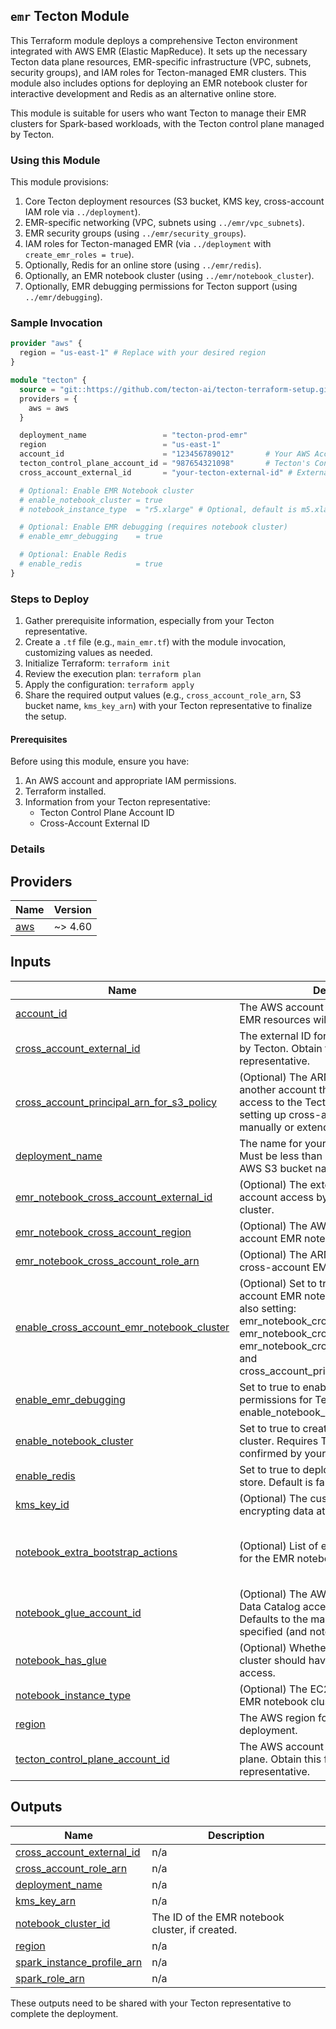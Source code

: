 ## `emr` Tecton Module

This Terraform module deploys a comprehensive Tecton environment integrated with AWS EMR (Elastic MapReduce). It sets up the necessary Tecton data plane resources, EMR-specific infrastructure (VPC, subnets, security groups), and IAM roles for Tecton-managed EMR clusters. This module also includes options for deploying an EMR notebook cluster for interactive development and Redis as an alternative online store.

This module is suitable for users who want Tecton to manage their EMR clusters for Spark-based workloads, with the Tecton control plane managed by Tecton.

### Using this Module

This module provisions:
1.  Core Tecton deployment resources (S3 bucket, KMS key, cross-account IAM role via `../deployment`).
2.  EMR-specific networking (VPC, subnets using `../emr/vpc_subnets`).
3.  EMR security groups (using `../emr/security_groups`).
4.  IAM roles for Tecton-managed EMR (via `../deployment` with `create_emr_roles = true`).
5.  Optionally, Redis for an online store (using `../emr/redis`).
6.  Optionally, an EMR notebook cluster (using `../emr/notebook_cluster`).
7.  Optionally, EMR debugging permissions for Tecton support (using `../emr/debugging`).

### Sample Invocation

```terraform
provider "aws" {
  region = "us-east-1" # Replace with your desired region
}

module "tecton" {
  source = "git::https://github.com/tecton-ai/tecton-terraform-setup.git//modules/emr"
  providers = {
    aws = aws
  }

  deployment_name                 = "tecton-prod-emr"
  region                          = "us-east-1"
  account_id                      = "123456789012"       # Your AWS Account ID
  tecton_control_plane_account_id = "987654321098"       # Tecton's Control Plane Account ID
  cross_account_external_id       = "your-tecton-external-id" # External ID from Tecton

  # Optional: Enable EMR Notebook cluster
  # enable_notebook_cluster = true
  # notebook_instance_type  = "r5.xlarge" # Optional, default is m5.xlarge

  # Optional: Enable EMR debugging (requires notebook cluster)
  # enable_emr_debugging    = true

  # Optional: Enable Redis
  # enable_redis            = true
}
```

### Steps to Deploy

1.  Gather prerequisite information, especially from your Tecton representative.
2.  Create a `.tf` file (e.g., `main_emr.tf`) with the module invocation, customizing values as needed.
3.  Initialize Terraform: `terraform init`
4.  Review the execution plan: `terraform plan`
5.  Apply the configuration: `terraform apply`
6.  Share the required output values (e.g., `cross_account_role_arn`, S3 bucket name, `kms_key_arn`) with your Tecton representative to finalize the setup. 

#### Prerequisites

Before using this module, ensure you have:
1.  An AWS account and appropriate IAM permissions.
2.  Terraform installed.
3.  Information from your Tecton representative:
    *   Tecton Control Plane Account ID
    *   Cross-Account External ID

### Details

<!-- BEGIN_TF_DOCS -->

## Providers

| Name | Version |
|------|---------|
| <a name="provider_aws"></a> [aws](#provider\_aws) | ~> 4.60 |
## Inputs

| Name | Description | Type | Default | Required |
|------|-------------|------|---------|:--------:|
| <a name="input_account_id"></a> [account\_id](#input\_account\_id) | The AWS account ID where Tecton and EMR resources will be deployed. | `string` | n/a | yes |
| <a name="input_cross_account_external_id"></a> [cross\_account\_external\_id](#input\_cross\_account\_external\_id) | The external ID for cross-account access by Tecton. Obtain this from your Tecton representative. | `string` | n/a | yes |
| <a name="input_cross_account_principal_arn_for_s3_policy"></a> [cross\_account\_principal\_arn\_for\_s3\_policy](#input\_cross\_account\_principal\_arn\_for\_s3\_policy) | (Optional) The ARN of the principal in another account that should get read-only access to the Tecton S3 bucket. Used if setting up cross-account EMR notebooks manually or extending this module. | `string` | `null` | no |
| <a name="input_deployment_name"></a> [deployment\_name](#input\_deployment\_name) | The name for your Tecton deployment. Must be less than 22 characters due to AWS S3 bucket naming limitations. | `string` | n/a | yes |
| <a name="input_emr_notebook_cross_account_external_id"></a> [emr\_notebook\_cross\_account\_external\_id](#input\_emr\_notebook\_cross\_account\_external\_id) | (Optional) The external ID for cross-account access by the EMR notebook cluster. | `string` | `null` | no |
| <a name="input_emr_notebook_cross_account_region"></a> [emr\_notebook\_cross\_account\_region](#input\_emr\_notebook\_cross\_account\_region) | (Optional) The AWS region of the cross-account EMR notebook cluster. | `string` | `null` | no |
| <a name="input_emr_notebook_cross_account_role_arn"></a> [emr\_notebook\_cross\_account\_role\_arn](#input\_emr\_notebook\_cross\_account\_role\_arn) | (Optional) The ARN of the role in the cross-account EMR notebook cluster. | `string` | `null` | no |
| <a name="input_enable_cross_account_emr_notebook_cluster"></a> [enable\_cross\_account\_emr\_notebook\_cluster](#input\_enable\_cross\_account\_emr\_notebook\_cluster) | (Optional) Set to true to include a cross-account EMR notebook cluster. Requires also setting: emr\_notebook\_cross\_account\_region, emr\_notebook\_cross\_account\_role\_arn, emr\_notebook\_cross\_account\_external\_id, and cross\_account\_principal\_arn\_for\_s3\_policy. | `bool` | `false` | no |
| <a name="input_enable_emr_debugging"></a> [enable\_emr\_debugging](#input\_enable\_emr\_debugging) | Set to true to enable EMR debugging permissions for Tecton support. Requires enable\_notebook\_cluster to be true. | `bool` | `false` | no |
| <a name="input_enable_notebook_cluster"></a> [enable\_notebook\_cluster](#input\_enable\_notebook\_cluster) | Set to true to create an EMR notebook cluster. Requires Tecton deployment to be confirmed by your Tecton rep. | `bool` | `false` | no |
| <a name="input_enable_redis"></a> [enable\_redis](#input\_enable\_redis) | Set to true to deploy Redis as an online store. Default is false (DynamoDB is used). | `bool` | `false` | no |
| <a name="input_kms_key_id"></a> [kms\_key\_id](#input\_kms\_key\_id) | (Optional) The customer-managed key for encrypting data at rest. | `string` | `null` | no |
| <a name="input_notebook_extra_bootstrap_actions"></a> [notebook\_extra\_bootstrap\_actions](#input\_notebook\_extra\_bootstrap\_actions) | (Optional) List of extra bootstrap actions for the EMR notebook cluster. | <pre>list(object({<br/>    name = string<br/>    path = string # S3 path to the script<br/>  }))</pre> | `null` | no |
| <a name="input_notebook_glue_account_id"></a> [notebook\_glue\_account\_id](#input\_notebook\_glue\_account\_id) | (Optional) The AWS account ID for Glue Data Catalog access for the notebook. Defaults to the main account\_id if not specified (and notebook\_has\_glue is true). | `string` | `null` | no |
| <a name="input_notebook_has_glue"></a> [notebook\_has\_glue](#input\_notebook\_has\_glue) | (Optional) Whether the EMR notebook cluster should have Glue Data Catalog access. | `bool` | `true` | no |
| <a name="input_notebook_instance_type"></a> [notebook\_instance\_type](#input\_notebook\_instance\_type) | (Optional) The EC2 instance type for the EMR notebook cluster. | `string` | `"m5.xlarge"` | no |
| <a name="input_region"></a> [region](#input\_region) | The AWS region for the Tecton and EMR deployment. | `string` | n/a | yes |
| <a name="input_tecton_control_plane_account_id"></a> [tecton\_control\_plane\_account\_id](#input\_tecton\_control\_plane\_account\_id) | The AWS account ID of the Tecton control plane. Obtain this from your Tecton representative. | `string` | n/a | yes |  
## Outputs

| Name | Description |
|------|-------------|
| <a name="output_cross_account_external_id"></a> [cross\_account\_external\_id](#output\_cross\_account\_external\_id) | n/a |
| <a name="output_cross_account_role_arn"></a> [cross\_account\_role\_arn](#output\_cross\_account\_role\_arn) | n/a |
| <a name="output_deployment_name"></a> [deployment\_name](#output\_deployment\_name) | n/a |
| <a name="output_kms_key_arn"></a> [kms\_key\_arn](#output\_kms\_key\_arn) | n/a |
| <a name="output_notebook_cluster_id"></a> [notebook\_cluster\_id](#output\_notebook\_cluster\_id) | The ID of the EMR notebook cluster, if created. |
| <a name="output_region"></a> [region](#output\_region) | n/a |
| <a name="output_spark_instance_profile_arn"></a> [spark\_instance\_profile\_arn](#output\_spark\_instance\_profile\_arn) | n/a |
| <a name="output_spark_role_arn"></a> [spark\_role\_arn](#output\_spark\_role\_arn) | n/a |
<!-- END_TF_DOCS -->


These outputs need to be shared with your Tecton representative to complete the deployment.